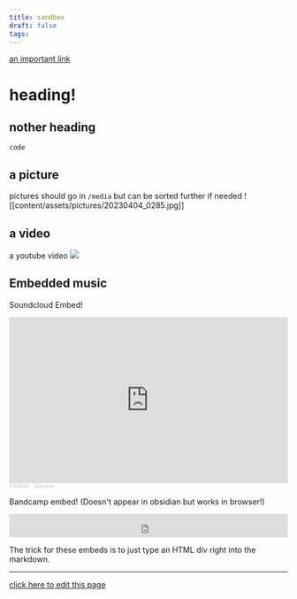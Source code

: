 ```yaml
---
title: sandbox
draft: false
tags:
---
```


[an important link](https://www.youtube.com/watch?v=oBFKfgLf0LI)
# heading!

## nother heading

```
code
```

## a picture

pictures should go in `/media` but can be sorted further if needed
![[content/assets/pictures/20230404_0285.jpg]]

## a video

a youtube video
![](https://www.youtube.com/watch?v=7YdgvjE7dA0)

## Embedded music

Soundcloud Embed! 
<iframe width="100%" height="300" scrolling="no" frameborder="no" allow="autoplay" src="https://w.soundcloud.com/player/?url=https%3A//api.soundcloud.com/tracks/1511945842&color=%23ff5500&auto_play=false&hide_related=false&show_comments=true&show_user=true&show_reposts=false&show_teaser=true&visual=true"></iframe><div style="font-size: 10px; color: #cccccc;line-break: anywhere;word-break: normal;overflow: hidden;white-space: nowrap;text-overflow: ellipsis; font-family: Interstate,Lucida Grande,Lucida Sans Unicode,Lucida Sans,Garuda,Verdana,Tahoma,sans-serif;font-weight: 100;"><a href="https://soundcloud.com/dannn" title="DANNN​" target="_blank" style="color: #cccccc; text-decoration: none;">DANNN​</a> · <a href="https://soundcloud.com/dannn/spectral" title="Spectral" target="_blank" style="color: #cccccc; text-decoration: none;">Spectral</a></div>

Bandcamp embed! (Doesn't appear in obsidian but works in browser!)
<iframe style="border: 0; width: 100%; height: 42px;" src="https://bandcamp.com/EmbeddedPlayer/album=2112712277/size=small/bgcol=ffffff/linkcol=0687f5/transparent=true/" seamless><a href="https://dannn.bandcamp.com/album/deejay-slide-seven-hundred-2">Deejay Slide / Seven Hundred by DANNN</a></iframe>

The trick for these embeds is to just type an HTML div right into the markdown.

---

[click here to edit this page](https://github.com/wormyrocks/ddg/blob/v4/content/test.md)